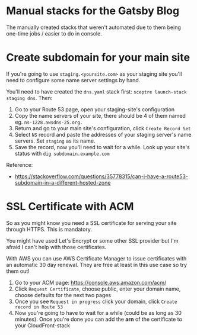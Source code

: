 # Manual stacks for the Gatsby Blog

The manually created stacks that weren't automated due to them being one-time jobs / easier to do in console.

# Create subdomain for your main site

If you're going to use `staging.<yoursite.com>` as your staging site you'll need to configure some name server settings by hand.

You'll need to have created the `dns.yaml` stack first: `sceptre launch-stack staging dns`. Then:

1. Go to your Route 53 page, open your staging-site's configuration
2. Copy the name servers of your site, there should be 4 of them named eg. `ns-1228.awsdns-25.org.`
3. Return and go to your main site's configuration, click `Create Record Set`
4. Select `NS` record and paste the addresses of your staging server's name servers. Set `staging` as its name.
5. Save the record, now you'll need to wait for a while. Look up your site's status with `dig subdomain.example.com`

Reference:
* https://stackoverflow.com/questions/35778315/can-i-have-a-route53-subdomain-in-a-different-hosted-zone

# SSL Certificate with ACM

So as you might know you need a SSL certificate for serving your site through HTTPS. This is mandatory.

You might have used Let's Encrypt or some other SSL provider but I'm afraid I can't help with those certificates.

With AWS you can use AWS Certificate Manager to issue certificates with an automatic 30 day renewal. They are free at least in this use case so try them out!

1. Go to your ACM page: https://console.aws.amazon.com/acm/
2. Click `Request Certificate`, choose public, enter your domain name, choose defaults for the next two pages
3. Once you see `Request in progress` click your domain, click `Create record in Route 53`
4. Now you're going to have to wait for a while (could be as long as 30 minutes). Once you're done you can add the **arn** of the certificate to your CloudFront-stack

